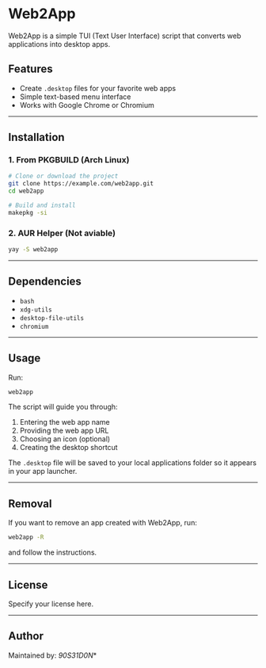 # Web2App

Web2App is a simple TUI (Text User Interface) script that converts web applications into desktop apps.

## Features
- Create `.desktop` files for your favorite web apps
- Simple text-based menu interface
- Works with Google Chrome or Chromium

---

## Installation

### 1. From PKGBUILD (Arch Linux)
```bash
# Clone or download the project
git clone https://example.com/web2app.git
cd web2app

# Build and install
makepkg -si
```

### 2. AUR Helper (Not aviable)
```bash
yay -S web2app
```

---

## Dependencies
- `bash`
- `xdg-utils`
- `desktop-file-utils`
- `chromium`

---

## Usage
Run:
```bash
web2app
```

The script will guide you through:
1. Entering the web app name
2. Providing the web app URL
3. Choosing an icon (optional)
4. Creating the desktop shortcut

The `.desktop` file will be saved to your local applications folder so it appears in your app launcher.

---

## Removal
If you want to remove an app created with Web2App, run:
```bash
web2app -R
```
and follow the instructions.

---

## License
Specify your license here.

---

## Author
Maintained by: *90S31D0N**
